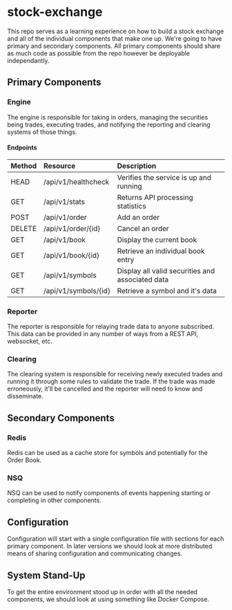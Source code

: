 # stock-exchange

This repo serves as a learning experience on how to build a stock exchange and all of the individual components that make one up.  We're going to have primary and secondary components.  All primary components should share as much code as possible from the repo however be deployable independantly.

## Primary Components

### Engine

The engine is responsible for taking in orders, managing the securities being trades, executing trades, and notifying the reporting and clearing systems of those things.

#### Endpoints

| Method | Resource             | Description
| :----- | :-------             | :----------
| HEAD   | /api/v1/healthcheck  | Verifies the service is up and running | 
| GET    | /api/v1/stats        | Returns API processing statistics |
| POST   | /api/v1/order        | Add an order |
| DELETE | /api/v1/order/{id}   | Cancel an order |
| GET    | /api/v1/book         | Display the current book |
| GET    | /api/v1/book/{id}    | Retrieve an individual book entry |
| GET    | /api/v1/symbols      | Display all valid securities and associated data |
| GET    | /api/v1/symbols/{id} | Retrieve a symbol and it's data |

### Reporter

The reporter is responsible for relaying trade data to anyone subscribed.  This data can be provided in any number of ways from a REST API, websocket, etc.

### Clearing

The clearing system is responsible for receiving newly executed trades and running it through some rules to validate the trade.  If the trade was made erroneously, it'll be cancelled and the reporter will need to know and disseminate.  

## Secondary Components

### Redis

Redis can be used as a cache store for symbols and potentially for the Order Book.

### NSQ

NSQ can be used to notify components of events happening starting or completing in other components.


## Configuration

Configuration will start with a single configuration file with sections for each primary component.  In later versions we should look at more distributed means of sharing configuration and communicating changes.

## System Stand-Up

To get the entire environment stood up in order with all the needed components, we should look at using something like Docker Compose.
